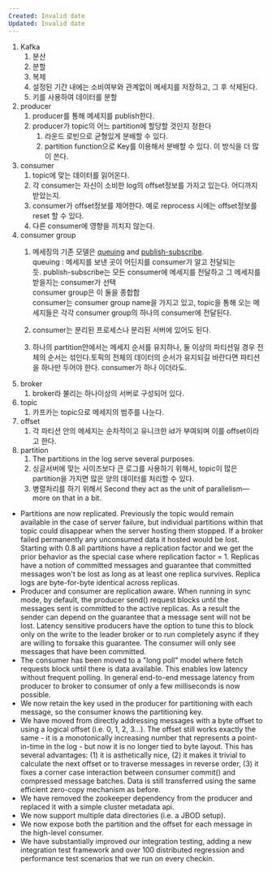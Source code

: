```yaml
---
Created: Invalid date
Updated: Invalid date
---
```

1. Kafka
    1. 분산
    2. 분할
    3. 복제
    4. 설정된 기간 내에는 소비여부와 관계없이 메세지를 저장하고, 그 후 삭제된다.
    5. 키를 사용하여 데이터를 분할
2. producer
    1. producer를 통해 메세지를 publish한다.
    2. producer가 topic의 어느 partition에 할당할 것인지 정한다
        1. 라운드 로빈으로 균형있게 분배할 수 있다.
        2. partition function으로 Key를 이용해서 분배할 수 있다. 이 방식을 더 많이 쓴다.
3. consumer
    1. topic에 맞는 데이터를 읽어온다.
    2. 각 consumer는 자신이 소비한 log의 offset정보를 가지고 있는다. 어디까지 받았는지.
    3. consumer가 offset정보를 제어한다. 예로 reprocess 시에는 offset정보를 reset 할 수 있다.
    4. 다른 consumer에 영향을 끼치지 않는다.
4. consumer group
    1. 메세징의 기존 모델은 [queuing](http://en.wikipedia.org/wiki/Message_queue) and [publish-subscribe](http://en.wikipedia.org/wiki/Publish%E2%80%93subscribe_pattern).  
        queuing : 메세지를 보낸 곳이 어딘지를 consumer가 알고 전달되는듯. publish-subscribe는 모든 consumer에 메세지를 전달하고 그 메세지를 받을지는 consumer가 선택  
        consumer group은 이 둘을 종합함  
        consumer는 consumer group name을 가지고 있고, topic을 통해 오는 메세지들은 각각 consumer group의 하나의 consumer에 전달된다.  
        
    2. consumer는 분리된 프로세스나 분리된 서버에 있어도 된다.
    3. 하나의 partition안에서는 메세지 순서를 유지하나, 둘 이상의 파티션일 경우 전체의 순서는 섞인다.토픽의 전체의 데이터의 순서가 유지되길 바란다면 파티션을 하나만 두어야 한다. consumer가 하나 이더라도.
5. broker
    1. broker라 불리는 하나이상의 서버로 구성되어 있다.
6. topic
    1. 카프카는 topic으로 메세지의 범주를 나눈다.
7. offset
    1. 각 파티션 안의 메세지는 순차적이고 유니크한 id가 부여되며 이를 offset이라고 한다.
8. partition
    1. The partitions in the log serve several purposes.
    2. 싱글서버에 맞는 사이즈보다 큰 로그를 사용하기 위해서, topic이 많은 partition을 가지면 많은 양의 데이터를 처리할 수 있다.
    3. 병렬처리를 하기 위해서 Second they act as the unit of parallelism—more on that in a bit.

- Partitions are now replicated. Previously the topic would remain available in the case of server failure, but individual partitions within that topic could disappear when the server hosting them stopped. If a broker failed permanently any unconsumed data it hosted would be lost. Starting with 0.8 all partitions have a replication factor and we get the prior behavior as the special case where replication factor = 1. Replicas have a notion of committed messages and guarantee that committed messages won't be lost as long as at least one replica survives. Replica logs are byte-for-byte identical across replicas.
- Producer and consumer are replication aware. When running in sync mode, by default, the producer send() request blocks until the messages sent is committed to the active replicas. As a result the sender can depend on the guarantee that a message sent will not be lost. Latency sensitive producers have the option to tune this to block only on the write to the leader broker or to run completely async if they are willing to forsake this guarantee. The consumer will only see messages that have been committed.
- The consumer has been moved to a "long poll" model where fetch requests block until there is data available. This enables low latency without frequent polling. In general end-to-end message latency from producer to broker to consumer of only a few milliseconds is now possible.
- We now retain the key used in the producer for partitioning with each message, so the consumer knows the partitioning key.
- We have moved from directly addressing messages with a byte offset to using a logical offset (i.e. 0, 1, 2, 3...). The offset still works exactly the same - it is a monotonically increasing number that represents a point-in-time in the log - but now it is no longer tied to byte layout. This has several advantages: (1) it is asthetically nice, (2) it makes it trivial to calculate the next offset or to traverse messages in reverse order, (3) it fixes a corner case interaction between consumer commit() and compressed message batches. Data is still transferred using the same efficient zero-copy mechanism as before.
- We have removed the zookeeper dependency from the producer and replaced it with a simple cluster metadata api.
- We now support multiple data directories (i.e. a JBOD setup).
- We now expose both the partition and the offset for each message in the high-level consumer.
- We have substantially improved our integration testing, adding a new integration test framework and over 100 distributed regression and performance test scenarios that we run on every checkin.
